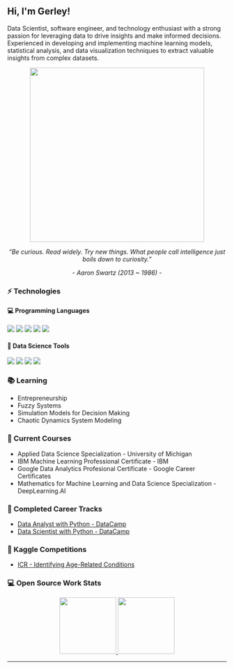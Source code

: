 <h2> Hi, I'm Gerley!</h2>
<p>Data Scientist, software engineer, and technology enthusiast with a strong passion for leveraging data to drive insights and make informed decisions. Experienced in developing and implementing machine learning models, statistical analysis, and data visualization techniques to extract valuable insights from complex datasets. 
</em></p>

<p align="center">
  <img src="https://github.com/g3rley/g3rley/assets/96620547/0214a89c-d363-4982-b30f-e29753f1aa71" width="400" height="400">
</p>
<p align="center"><i>“Be curious. Read widely. Try new things. What people call intelligence just boils down to curiosity.”</i></p>
<p align="center"><i>- Aaron Swartz (2013 ~ 1986) -</i></p>


### ⚡ Technologies

#### :computer: Programming Languages

<p>
  <img src="https://img.shields.io/badge/Python-FFD43B?style=for-the-badge&logo=python&logoColor=blue" />
  <img src="https://img.shields.io/badge/R-276DC3?style=for-the-badge&logo=r&logoColor=white" />  
  <img src="https://img.shields.io/badge/PHP-777BB4?style=for-the-badge&logo=php&logoColor=white" />
  <img src="https://img.shields.io/badge/Julia-9558B2?style=for-the-badge&logo=julia&logoColor=white" />
  <img src="https://img.shields.io/badge/Lua-2C2D72?style=for-the-badge&logo=lua&logoColor=white" /> 
</p>

#### :brain: Data Science Tools
<p>
  <img src="https://img.shields.io/badge/Numpy-777BB4?style=for-the-badge&logo=numpy&logoColor=white" />
  <img src="https://img.shields.io/badge/Pandas-2C2D72?style=for-the-badge&logo=pandas&logoColor=white" />   
  <img src="https://img.shields.io/badge/PyTorch-EE4C2C?style=for-the-badge&logo=pytorch&logoColor=white" />
  <img src="https://img.shields.io/badge/scikit_learn-F7931E?style=for-the-badge&logo=scikit-learn&logoColor=white" /> 
</p>

### 📚 Learning
- Entrepreneurship
- Fuzzy Systems
- Simulation Models for Decision Making
- Chaotic Dynamics System Modeling

### 📖 Current Courses
- Applied Data Science Specialization - University of Michigan
- IBM Machine Learning Professional Certificate - IBM
- Google Data Analytics Profesional Certificate - Google Career Certificates
- Mathematics for Machine Learning and Data Science Specialization - DeepLearning.AI

### 📌 Completed Career Tracks
- [Data Analyst with Python - DataCamp](https://www.datacamp.com/completed/statement-of-accomplishment/track/5c2eaa4557e3187f3a08314000d70b05549c264b)
- [Data Scientist with Python - DataCamp](https://www.datacamp.com/completed/statement-of-accomplishment/track/7d8fb5570640c48eff766e898a344ec9f9ff1325)

### 🧊 Kaggle Competitions
- [ICR - Identifying Age-Related Conditions](https://www.kaggle.com/competitions/icr-identify-age-related-conditions)

### 💻 Open Source Work Stats
<p align="center">
<a href="https://github.com/g3rley">
  <img height="130em" src="https://github-readme-stats.vercel.app/api?username=g3rley&count_private=true&show_icons=true&theme=tokyonight&hide_border=true" />
  <img height="130em" src="https://github-readme-stats.vercel.app/api/top-langs/?username=g3rley&layout=compact&show_icons=true&theme=tokyonight"/>
</a>
</p>

---
